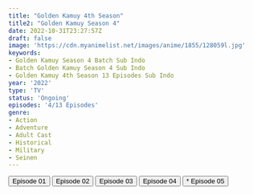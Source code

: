 ```yaml
---
title: "Golden Kamuy 4th Season"
title2: "Golden Kamuy Season 4"
date: 2022-10-31T23:27:57Z
draft: false
image: 'https://cdn.myanimelist.net/images/anime/1855/128059l.jpg'
keywords:
- Golden Kamuy Season 4 Batch Sub Indo
- Batch Golden Kamuy Season 4 Sub Indo
- Golden Kamuy 4th Season 13 Episodes Sub Indo
year: '2022'
type: 'TV'
status: 'Ongoing'
episodes: '4/13 Episodes'
genre:
- Action
- Adventure
- Adult Cast
- Historical
- Military
- Seinen
---
```


<div class="d-g gg-5 gtc-r ai-c">
<button onclick="window.open('?arc=OJWg86s3Zw_20221010/1/MP4/Kuramanime-GKAMUY_S4-01-480p-Huntersekai','_blank')">Episode 01</button>
<button onclick="window.open('?arc=w3axRPO9uN_20221011/2/MP4/Kuramanime-GKAMUY_S4-02-480p-Huntersekai','_blank')">Episode 02</button>
<button onclick="window.open('?arc=18hRxWK5VL_20221018/3/MP4/Kuramanime-GKAMUY_S4-03-480p-Huntersekai','_blank')">Episode 03</button>
<button onclick="window.open('?arc=smCSMCiEJX_20221025/4/MP4/Kuramanime-GKAMUY_S4-04-480p-Huntersekai','_blank')">Episode 04</button>
<button onclick="window.open('?arc=i3ycEsyagx_20221101/5/MP4/Kuramanime-GKAMUY_S4-05-480p-Same','_blank')">* Episode 05</button>
</div>
